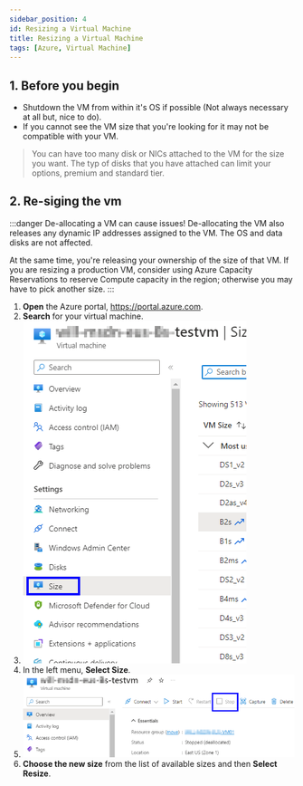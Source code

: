 ```yaml
---
sidebar_position: 4
id: Resizing a Virtual Machine
title: Resizing a Virtual Machine
tags: [Azure, Virtual Machine]
---
```


## 1. Before you begin

- Shutdown the VM from within it's OS if possible (Not always necessary at all but, nice to do).
- If you cannot see the VM size that you're looking for it may not be compatible with your VM.

> You can have too many disk or NICs attached to the VM for the size you want. The typ of disks that you have attached can limit your options, premium and standard tier.

## 2. Re-siging the vm

:::danger  De-allocating a VM can cause issues!
De-allocating the VM also releases any dynamic IP addresses assigned to the VM. The OS and data disks are not affected. 

At the same time, you're releasing your ownership of the size of that VM.  If you are resizing a production VM, consider using Azure Capacity Reservations to reserve Compute capacity in the region; otherwise you may have to pick another size.
:::

1. **Open** the Azure portal, https://portal.azure.com.
2. **Search** for your virtual machine.
3. ![Resizing the VM](./../../static/img/ReSizeVM-01.png)
4. In the left menu, **Select Size**.
5. ![Stopping the VM](./../../static/img/ReSizeVM-02.png)
6. **Choose the new size** from the list of available sizes and then **Select Resize**.
